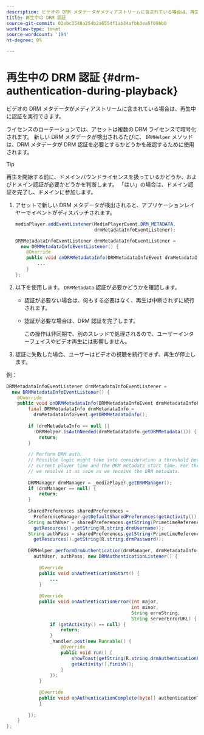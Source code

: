 ```yaml
---
description: ビデオの DRM メタデータがメディアストリームに含まれている場合は、再生中に認証を実行できます。
title: 再生中の DRM 認証
source-git-commit: 02ebc3548a254b2a6554f1ab34afbb3ea5f09bb8
workflow-type: tm+mt
source-wordcount: '194'
ht-degree: 0%

---
```


# 再生中の DRM 認証 {#drm-authentication-during-playback}

ビデオの DRM メタデータがメディアストリームに含まれている場合は、再生中に認証を実行できます。

ライセンスのローテーションでは、アセットは複数の DRM ライセンスで暗号化されます。 新しい DRM メタデータが検出されるたびに、 `DRMHelper` メソッドは、DRM メタデータが DRM 認証を必要とするかどうかを確認するために使用されます。

>[!TIP]
>
>再生を開始する前に、ドメインバウンドライセンスを扱っているかどうか、およびドメイン認証が必要かどうかを判断します。 「はい」の場合は、ドメイン認証を完了し、ドメインに参加します。

1. アセットで新しい DRM メタデータが検出されると、アプリケーションレイヤーでイベントがディスパッチされます。

   ```java
   mediaPlayer.addEventListener(MediaPlayerEvent.DRM_METADATA,  
                                drmMetadataInfoEventListener); 
   
   DRMMetadataInfoEventListener drmMetadataInfoEventListener =  
     new DRMMetadataInfoEventListener() { 
       @Override 
       public void onDRMMetadataInfo(DRMMetadataInfoEvent drmMetadataInfoEvent) { 
           ... 
       } 
   };
   ```

1. 以下を使用します。 `DRMMetadata` 認証が必要かどうかを確認します。

   * 認証が必要ない場合は、何もする必要はなく、再生は中断されずに続行されます。
   * 認証が必要な場合は、DRM 認証を完了します。

     この操作は非同期で、別のスレッドで処理されるので、ユーザーインターフェイスやビデオ再生には影響しません。

1. 認証に失敗した場合、ユーザーはビデオの視聴を続行できず、再生が停止します。

<!--<a id="example_939B95F831A245869F9248E2767F260C"></a>-->

例：

```java
DRMMetadataInfoEventListener drmMetadataInfoEventListener =  
  new DRMMetadataInfoEventListener() { 
    @Override 
    public void onDRMMetadataInfo(DRMMetadataInfoEvent drmMetadataInfoEvent) { 
        final DRMMetadataInfo drmMetadataInfo =  
          drmMetadataInfoEvent.getDRMMetadataInfo(); 
 
        if (drmMetadataInfo == null ||  
          !DRMHelper.isAuthNeeded(drmMetadataInfo.getDRMMetadata())) { 
            return; 
        } 
 
        // Perform DRM auth. 
        // Possible logic might take into consideration a threshold between the  
        // current player time and the DRM metadata start time. For the time being,  
        // we resolve it as soon as we receive the DRM metadata. 
 
        DRMManager drmManager = _mediaPlayer.getDRMManager(); 
        if (drmManager == null) { 
            return; 
        } 
 
        SharedPreferences sharedPreferences =  
          PreferenceManager.getDefaultSharedPreferences(getActivity()); 
        String authUser = sharedPreferences.getString(PrimetimeReference.SETTINGS_DRM_USERNAME,  
          getResources().getString(R.string.drmUsername)); 
        String authPass = sharedPreferences.getString(PrimetimeReference.SETTINGS_DRM_PASSWORD,  
          getResources().getString(R.string.drmPassword)); 
 
        DRMHelper.performDrmAuthentication(drmManager, drmMetadataInfo.getDRMMetadata(),  
          authUser, authPass, new DRMAuthenticationListener() { 
 
            @Override 
            public void onAuthenticationStart() { 
                ... 
            } 
 
            @Override 
            public void onAuthenticationError(int major,  
                                              int minor,  
                                              String erroString,  
                                              String serverErrorURL) { 
                if (getActivity() == null) { 
                    return; 
                } 
                _handler.post(new Runnable() { 
                    @Override 
                    public void run() { 
                        showToast(getString(R.string.drmAuthenticationError)); 
                        getActivity().finish(); 
                    } 
                }); 
            } 
 
            @Override 
            public void onAuthenticationComplete(byte[] authenticationToken) { 
            } 
 
        }); 
    } 
}; 
```
